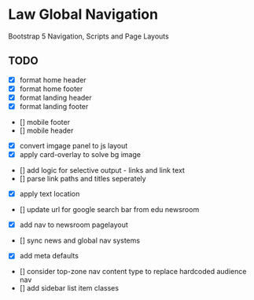 # Law Global Navigation

Bootstrap 5 Navigation, Scripts and Page Layouts

## TODO

- [x] format home header
- [x] format home footer
- [x] format landing header
- [x] format landing footer
- [] mobile footer
- [] mobile header
- [x] convert imgage panel to js layout
- [x] apply card-overlay to solve bg image
- [] add logic for selective output - links and link text
- [] parse link paths and titles seperately
- [x] apply text location
- [] update url for google search bar from edu newsroom
- [x] add nav to newsroom pagelayout
- [] sync news and global nav systems
- [x] add meta defaults
- [] consider top-zone nav content type to replace hardcoded audience nav
- [] add sidebar list item classes
